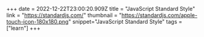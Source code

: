+++
date = 2022-12-22T23:00:20.909Z
title = "JavaScript Standard Style"
link = "https://standardjs.com/"
thumbnail = "https://standardjs.com/apple-touch-icon-180x180.png"
snippet="JavaScript Standard Style"
tags = ["learn"]
+++
